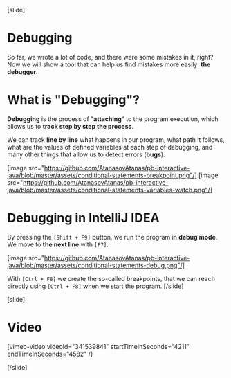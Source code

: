 [slide]
# Debugging
So far, we wrote a lot of code, and there were some mistakes in it, right? Now we will show a tool that can help us find mistakes more easily: **the debugger**.

# What is "Debugging"?
**Debugging** is the process of "**attaching**" to the program execution, which allows us to **track step by step the process**. 

We can track **line by line** what happens in our program, what path it follows, what are the values of defined variables at each step of debugging, and many other things that allow us to detect errors (**bugs**).

[image src="https://github.com/AtanasovAtanas/pb-interactive-java/blob/master/assets/conditional-statements-breakpoint.png"/]
[image src="https://github.com/AtanasovAtanas/pb-interactive-java/blob/master/assets/conditional-statements-variables-watch.png"/]

# Debugging in IntelliJ IDEA 
By pressing the `[Shift + F9]` button, we run the program in **debug mode**. We move to **the next line** with `[F7]`.

[image src="https://github.com/AtanasovAtanas/pb-interactive-java/blob/master/assets/conditional-statements-debug.png"/]

With `[Ctrl + F8]` we create the so-called breakpoints, that we can reach directly using `[Ctrl + F8]` when we start the program.
[/slide]

[slide]
# Video
[vimeo-video videoId="341539841" startTimeInSeconds="4211" endTimeInSeconds="4582" /]

[/slide]
